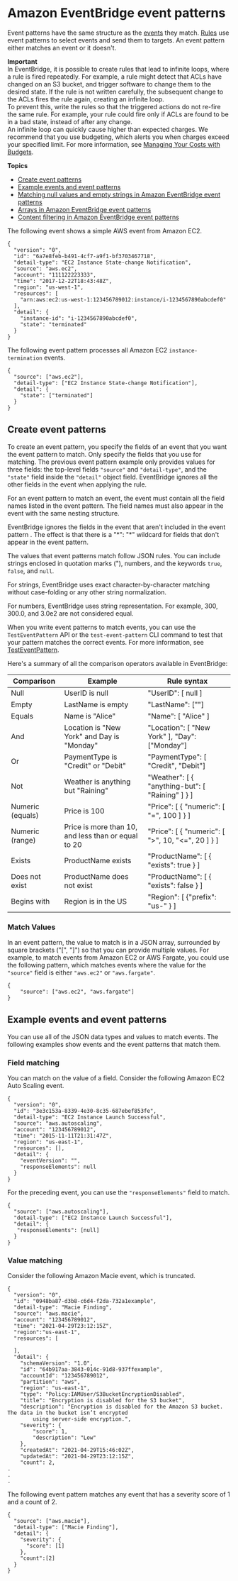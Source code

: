 # Amazon EventBridge event patterns<a name="eb-event-patterns"></a>

Event patterns have the same structure as the [events](eb-events.md) they match\. [Rules](eb-rules.md) use event patterns to select events and send them to targets\. An event pattern either matches an event or it doesn't\.

**Important**  
In EventBridge, it is possible to create rules that lead to infinite loops, where a rule is fired repeatedly\. For example, a rule might detect that ACLs have changed on an S3 bucket, and trigger software to change them to the desired state\. If the rule is not written carefully, the subsequent change to the ACLs fires the rule again, creating an infinite loop\.  
To prevent this, write the rules so that the triggered actions do not re\-fire the same rule\. For example, your rule could fire only if ACLs are found to be in a bad state, instead of after any change\.   
An infinite loop can quickly cause higher than expected charges\. We recommend that you use budgeting, which alerts you when charges exceed your specified limit\. For more information, see [Managing Your Costs with Budgets](https://docs.aws.amazon.com/awsaccountbilling/latest/aboutv2/budgets-managing-costs.html)\.



**Topics**
+ [Create event patterns](#eb-create-pattern)
+ [Example events and event patterns](#eb-filtering-data-types)
+ [Matching null values and empty strings in Amazon EventBridge event patterns](eb-event-patterns-null-values.md)
+ [Arrays in Amazon EventBridge event patterns](eb-event-patterns-arrays.md)
+ [Content filtering in Amazon EventBridge event patterns](eb-event-patterns-content-based-filtering.md)

The following event shows a simple AWS event from Amazon EC2\.

```
{
  "version": "0",
  "id": "6a7e8feb-b491-4cf7-a9f1-bf3703467718",
  "detail-type": "EC2 Instance State-change Notification",
  "source": "aws.ec2",
  "account": "111122223333",
  "time": "2017-12-22T18:43:48Z",
  "region": "us-west-1",
  "resources": [
    "arn:aws:ec2:us-west-1:123456789012:instance/i-1234567890abcdef0"
  ],
  "detail": {
    "instance-id": "i-1234567890abcdef0",
    "state": "terminated"
  }
}
```

The following event pattern processes all Amazon EC2 `instance-termination` events\.

```
{
  "source": ["aws.ec2"],
  "detail-type": ["EC2 Instance State-change Notification"],
  "detail": {
    "state": ["terminated"]
  }
}
```

## Create event patterns<a name="eb-create-pattern"></a>

To create an event pattern, you specify the fields of an event that you want the event pattern to match\. Only specify the fields that you use for matching\. The previous event pattern example only provides values for three fields: the top\-level fields `"source"` and `"detail-type"`, and the `"state"` field inside the `"detail"` object field\. EventBridge ignores all the other fields in the event when applying the rule\.



For an event pattern to match an event, the event must contain all the field names listed in the event pattern\. The field names must also appear in the event with the same nesting structure\.

EventBridge ignores the fields in the event that aren't included in the event pattern \. The effect is that there is a "\*": "\*" wildcard for fields that don't appear in the event pattern\.

The values that event patterns match follow JSON rules\. You can include strings enclosed in quotation marks \("\), numbers, and the keywords `true`, `false`, and `null`\.

For strings, EventBridge uses exact character\-by\-character matching without case\-folding or any other string normalization\.

For numbers, EventBridge uses string representation\. For example, 300, 300\.0, and 3\.0e2 are not considered equal\.

When you write event patterns to match events, you can use the `TestEventPattern` API or the `test-event-pattern` CLI command to test that your pattern matches the correct events\. For more information, see [TestEventPattern](https://docs.aws.amazon.com/AmazonCloudWatchEvents/latest/APIReference/API_TestEventPattern.html)\.

Here's a summary of all the comparison operators available in EventBridge:


| **Comparison** | **Example** | **Rule syntax** | 
| --- | --- | --- | 
|  Null  |  UserID is null  |  "UserID": \[ null \]  | 
|  Empty  |  LastName is empty  |  "LastName": \[""\]  | 
|  Equals  |  Name is "Alice"  |  "Name": \[ "Alice" \]  | 
|  And  |  Location is "New York" and Day is "Monday"  |  "Location": \[ "New York" \], "Day": \["Monday"\]  | 
|  Or  |  PaymentType is "Credit" or "Debit"  |  "PaymentType": \[ "Credit", "Debit"\]  | 
|  Not  |  Weather is anything but "Raining"  |  "Weather": \[ \{ "anything\-but": \[ "Raining" \] \} \]  | 
|  Numeric \(equals\)  |  Price is 100  |  "Price": \[ \{ "numeric": \[ "=", 100 \] \} \]  | 
|  Numeric \(range\)  |  Price is more than 10, and less than or equal to 20  |  "Price": \[ \{ "numeric": \[ ">", 10, "<=", 20 \] \} \]  | 
|  Exists  |  ProductName exists  |  "ProductName": \[ \{ "exists": true \} \]  | 
|  Does not exist  |  ProductName does not exist  |  "ProductName": \[ \{ "exists": false \} \]  | 
|  Begins with  |  Region is in the US  |  "Region": \[ \{"prefix": "us\-" \} \]  | 

### Match Values<a name="eb-filtering-match-values"></a>

In an event pattern, the value to match is in a JSON array, surrounded by square brackets \("\[", "\]"\) so that you can provide multiple values\. For example, to match events from Amazon EC2 or AWS Fargate, you could use the following pattern, which matches events where the value for the `"source"` field is either `"aws.ec2"` or `"aws.fargate"`\.

```
{
    "source": ["aws.ec2", "aws.fargate"]
}
```



## Example events and event patterns<a name="eb-filtering-data-types"></a>

You can use all of the JSON data types and values to match events\. The following examples show events and the event patterns that match them\.

### Field matching<a name="eb-filtering-example"></a>

You can match on the value of a field\. Consider the following Amazon EC2 Auto Scaling event\.

```
{
  "version": "0",
  "id": "3e3c153a-8339-4e30-8c35-687ebef853fe",
  "detail-type": "EC2 Instance Launch Successful",
  "source": "aws.autoscaling",
  "account": "123456789012",
  "time": "2015-11-11T21:31:47Z",
  "region": "us-east-1",
  "resources": [],
  "detail": {
    "eventVersion": "",
    "responseElements": null
  }
}
```

For the preceding event, you can use the `"responseElements"` field to match\.

```
{
  "source": ["aws.autoscaling"],
  "detail-type": ["EC2 Instance Launch Successful"],
  "detail": {
   "responseElements": [null]
  }
}
```

### Value matching<a name="eb-filtering-value-example"></a>

Consider the following Amazon Macie event, which is truncated\.

```
{
  "version": "0",
  "id": "0948ba87-d3b8-c6d4-f2da-732a1example",
  "detail-type": "Macie Finding",
  "source": "aws.macie",
  "account": "123456789012",
  "time": "2021-04-29T23:12:15Z",
  "region":"us-east-1",
  "resources": [

  ],
  "detail": {
    "schemaVersion": "1.0",
    "id": "64b917aa-3843-014c-91d8-937ffexample",
    "accountId": "123456789012",
    "partition": "aws",
    "region": "us-east-1",
    "type": "Policy:IAMUser/S3BucketEncryptionDisabled",
    "title": "Encryption is disabled for the S3 bucket",
    "description": "Encryption is disabled for the Amazon S3 bucket. The data in the bucket isn’t encrypted 
        using server-side encryption.",
    "severity": {
        "score": 1,
        "description": "Low"
    },
    "createdAt": "2021-04-29T15:46:02Z",
    "updatedAt": "2021-04-29T23:12:15Z",
    "count": 2,
.
.
.
```

The following event pattern matches any event that has a severity score of 1 and a count of 2\.

```
{
  "source": ["aws.macie"],
  "detail-type": ["Macie Finding"],
  "detail": {
    "severity": {
      "score": [1]
    },
    "count":[2]
  }
}
```